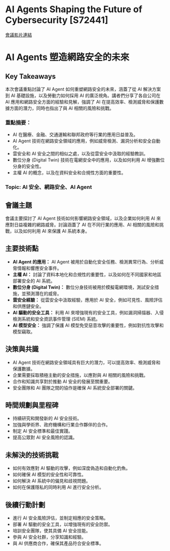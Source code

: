 # AI Agents Shaping the Future of Cybersecurity [S72441]
[會議影片連結](https://www.nvidia.com/gtc/session-catalog/?search=AI%20Agents%20Shaping%20the%20Future%20of%20Cybersecurity%20%5BS72441%5D&tab.catalogallsessionstab=16566177511100015Kus#/session/1727151315417001o3Hw)
# AI Agents 塑造網路安全的未來

## Key Takeaways
本次會議重點討論了 AI Agent 如何重塑網路安全的未來，涵蓋了從 AI 解決方案到 AI 基礎設施，以及勞動力如何採用 AI 的廣泛視角。講者們分享了各自公司在 AI 應用和網路安全方面的經驗和見解，強調了 AI 在提高效率、檢測威脅和保護數據方面的潛力，同時也指出了與 AI 相關的風險和挑戰。
### 重點摘要：
*   AI 在醫療、金融、交通運輸和聯邦政府等行業的應用日益普及。
*   AI Agent 技術在網路安全領域的應用，例如威脅檢測、漏洞分析和安全自動化。
*   雲安全和 AI 安全之間的相似之處，以及從雲安全中汲取的經驗教訓。
*   數位分身 (Digital Twin) 技術在電網安全中的應用，以及如何利用 AI 增強數位分身的安全性。
*   主權 AI 的概念，以及在資料安全和合規性方面的重要性。
### Topic: AI 安全、網路安全、AI Agent

## 會議主題
會議主要探討了 AI Agent 技術如何影響網路安全領域，以及企業如何利用 AI 來應對日益複雜的網路威脅。討論涵蓋了 AI 在不同行業的應用、AI 相關的風險和挑戰，以及如何利用 AI 來保護 AI 系統本身。

## 主要技術點
*   **AI Agent 的應用：** AI Agent 被用於自動化安全任務、檢測異常行為、分析威脅情報和響應安全事件。
*   **主權 AI：** 討論了資料本地化和合規性的重要性，以及如何在不同國家和地區部署安全的 AI 系統。
*   **數位分身 (Digital Twin)：** 數位分身技術被用於模擬電網環境，測試安全措施，並預測潛在的威脅。
*   **雲安全經驗：** 從雲安全中汲取經驗，應用於 AI 安全，例如可見性、風險評估和供應鏈安全。
*   **AI 驅動的安全工具：** 利用 AI 來增強現有的安全工具，例如漏洞掃描器、入侵檢測系統和安全資訊事件管理 (SIEM) 系統。
*   **AI 模型安全：** 強調了保護 AI 模型免受惡意攻擊的重要性，例如對抗性攻擊和模型竊取。

## 決策與共識
*   AI Agent 技術在網路安全領域具有巨大的潛力，可以提高效率、檢測威脅和保護數據。
*   企業需要採取積極主動的安全措施，以應對與 AI 相關的風險和挑戰。
*   合作和知識共享對於推動 AI 安全的發展至關重要。
*   安全團隊和 AI 團隊之間的協作是確保 AI 系統安全部署的關鍵。

## 時間規劃與里程碑
*   持續研究和開發新的 AI 安全技術。
*   加強與學術界、政府機構和行業合作夥伴的合作。
*   制定 AI 安全標準和最佳實踐。
*   提高公眾對 AI 安全風險的認識。

## 未解決的技術挑戰
*   如何有效應對 AI 驅動的攻擊，例如深度偽造和自動化釣魚。
*   如何確保 AI 模型的安全性和可靠性。
*   如何解決 AI 系統中的偏見和歧視問題。
*   如何在保護隱私的同時利用 AI 進行安全分析。

## 後續行動計劃
*   進行 AI 安全風險評估，並制定相應的安全策略。
*   部署 AI 驅動的安全工具，以增強現有的安全防禦。
*   培訓安全團隊，使其具備 AI 安全技能。
*   參與 AI 安全社群，分享知識和經驗。
*   與 AI 供應商合作，確保其產品符合安全標準。
